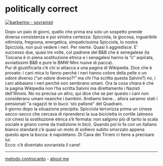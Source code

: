 # politically correct

[![](https://live.staticflickr.com/65535/51791908867_208b5823fb.jpg "barberino - sovranisti")](https://flic.kr/s/aHBqjzwAJ2)  

Dopo un paio di giorni, quello che prima era solo un sospetto prende diversa consistenza e poi sinistra certezza: Spicciola, la giocosa, inguaribile ottimista, fregnona, energetica, simpaticissima Spicciola, lo nostra  Spicciola, non può vedere i neri. Per niente. Quasi li aggredisce.  E’ successo due, quasi tre volte, col padrone del B&B che è senegalese (la Toscana è in piena sostituzione etnica e i senagalesi hanno la “c” aspirata, avviatissimi B&B e pure le BMW-Mini nuove di pacca).  
Pur di giustificarla c’è chi si attacca a una pagina di Wikipedia. Dice che è provato: i cani mica lo fanno perché i neri hanno colore della pelle o un odore diverso (“un odore diverso?!” ma chi l’ha scritta questa Salvini?) no, i cani abbaiano i neri perché non sembrano umani. Ora la cosa chiara è che la pagina Wikipedia non l’ha scritta Salvini ma direttamente i Nazisti dell'Illinois. No no precisa un altro, qui dice che se per questo i cani non considerano umani neanche i bambini. Andiamo bene... allora saranno stati i pensionati "a ragazzì te lo buco 'sto pallone" del Quadraro.  
Il giorno dopo la situazione precipita: Spicciola terrorizza prima un cinese secco-secco che cercava di riprendersi la sua bicicletta in cortile (almeno coi cinesi la sostituzione etnica s’è fermata: non salgono più di tanto la scala sociale e girano come da tradizione in bici). Quando poi lo fa con un italiano bianco standard c’è quasi un moto di sollievo subito smorzato appena questo apre la bocca: è napoletano. Di Cava dei Tirreni ci tiene a precisare lui.   
Ecco: c’è diventato sovranista il cane!  

---   
[metodo controcanto](https://cacioman.github.io/controcanto000.html) - [about me](https://about.me/cacioman)  
